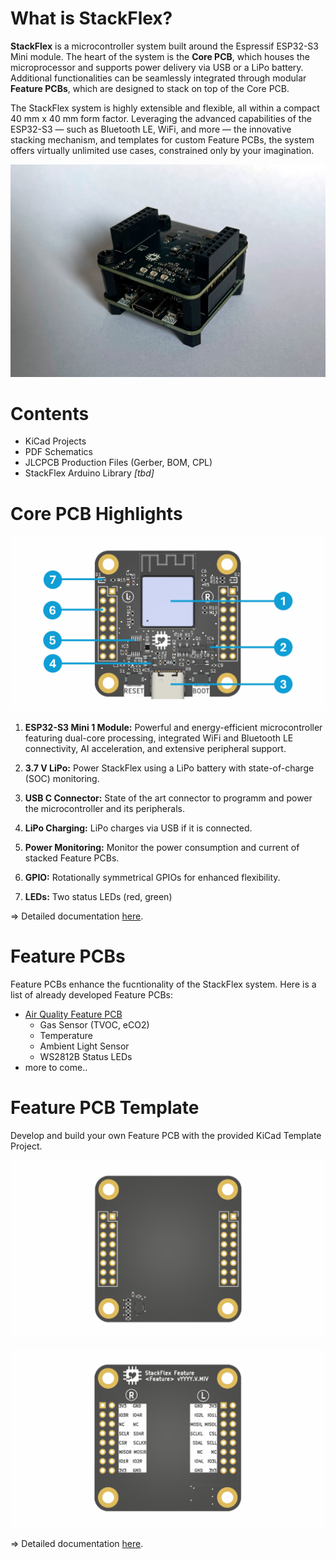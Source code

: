 # What is StackFlex?

**StackFlex** is a microcontroller system built around the Espressif ESP32-S3 Mini module. The heart of the system is the **Core PCB**, which houses the microprocessor and supports power delivery via USB or a LiPo battery. Additional functionalities can be seamlessly integrated through modular **Feature PCBs**, which are designed to stack on top of the Core PCB.

The StackFlex system is highly extensible and flexible, all within a compact 40 mm x 40 mm form factor. Leveraging the advanced capabilities of the ESP32-S3 — such as Bluetooth LE, WiFi, and more — the innovative stacking mechanism, and templates for custom Feature PCBs, the system offers virtually unlimited use cases, constrained only by your imagination.

![System Image](images/stackflex_demo.jpg)

# Contents

- KiCad Projects
- PDF Schematics
- JLCPCB Production Files (Gerber, BOM, CPL)
- StackFlex Arduino Library *[tbd]* 

# Core PCB Highlights

![Core Front](images/core_highlights.png)

1. **ESP32-S3 Mini 1 Module:** Powerful and energy-efficient microcontroller featuring dual-core processing, integrated WiFi and Bluetooth LE connectivity, AI acceleration, and extensive peripheral support.

2. **3.7 V LiPo:** Power StackFlex using a LiPo battery with state-of-charge (SOC) monitoring.

3. **USB C Connector:** State of the art connector to programm and power the microcontroller and its peripherals.

4. **LiPo Charging:** LiPo charges via USB if it is connected.

5. **Power Monitoring:** Monitor the power consumption and current of stacked Feature PCBs.

6. **GPIO:** Rotationally symmetrical GPIOs for enhanced flexibility.

7. **LEDs:** Two status LEDs (red, green)

=> Detailed documentation [here](/pcb/stackflex_core/).

# Feature PCBs

Feature PCBs enhance the fucntionality of the StackFlex system. Here is a list of already developed Feature PCBs:

- [Air Quality Feature PCB](/pcb/stackflex_feature_air_qual/)
    - Gas Sensor (TVOC, eCO2)
    - Temperature
    - Ambient Light Sensor
    - WS2812B Status LEDs
- more to come..

# Feature PCB Template

Develop and build your own Feature PCB with the provided KiCad Template Project.

![Feature PCB Template](images/stackflex_feature_template_front.png)

![Feature PCB Template](images/stackflex_feature_template_back.png)

=> Detailed documentation [here](/pcb/stackflex_feature_template/).
